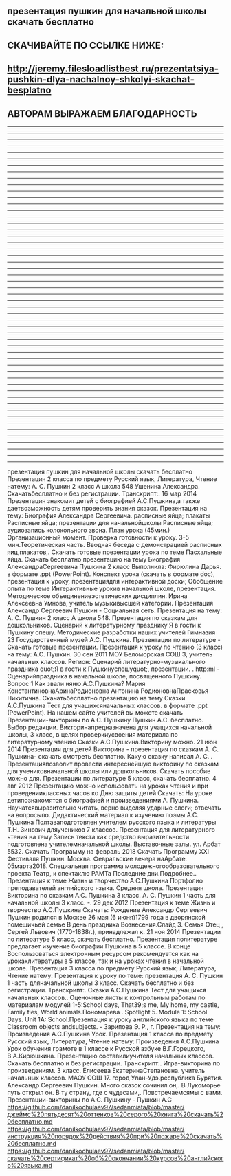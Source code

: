 презентация пушкин для начальной школы скачать бесплатно
--------------------------------------------------
СКАЧИВАЙТЕ ПО ССЫЛКЕ НИЖЕ:
--------------------------------------------------
http://jeremy.filesloadlistbest.ru/prezentatsiya-pushkin-dlya-nachalnoy-shkolyi-skachat-besplatno
--------------------------------------------------
АВТОРАМ ВЫРАЖАЕМ БЛАГОДАРНОСТЬ
--------------------------------------------------
--------------------------------------------------
--------------------------------------------------
--------------------------------------------------
--------------------------------------------------
--------------------------------------------------
--------------------------------------------------
--------------------------------------------------
--------------------------------------------------
--------------------------------------------------
--------------------------------------------------
--------------------------------------------------
--------------------------------------------------
--------------------------------------------------
--------------------------------------------------
--------------------------------------------------
--------------------------------------------------
--------------------------------------------------
--------------------------------------------------
--------------------------------------------------
--------------------------------------------------
--------------------------------------------------
--------------------------------------------------
--------------------------------------------------
--------------------------------------------------
--------------------------------------------------
--------------------------------------------------
--------------------------------------------------
--------------------------------------------------
--------------------------------------------------
--------------------------------------------------
--------------------------------------------------
--------------------------------------------------
--------------------------------------------------
--------------------------------------------------
--------------------------------------------------
--------------------------------------------------
--------------------------------------------------
--------------------------------------------------
--------------------------------------------------
--------------------------------------------------
--------------------------------------------------
--------------------------------------------------
--------------------------------------------------
--------------------------------------------------
--------------------------------------------------
--------------------------------------------------
--------------------------------------------------
--------------------------------------------------
--------------------------------------------------
--------------------------------------------------
--------------------------------------------------
--------------------------------------------------
--------------------------------------------------
презентация пушкин для начальной школы скачать бесплатно Презентация 2 класса по предмету Русский язык, Литература, Чтение натему: А. С. Пушкин 2 класс А школа 548 Ушенина Александра. Скачатьбесплатно и без регистрации.  Транскрипт:. 16 мар 2014  Презентация знакомит детей с биографией А.С.Пушкина,а также даетвозможность детям проверить знания сказок. Презентация на тему: Биография Александра Сергеевича. расписные яйца; плакаты Расписные яйца; презентации для начальнойшколы Расписные яйца; аудиозапись колокольного звона. План урока (45мин.) Организационный момент. Проверка готовности к уроку. 3-5 мин.Теоретическая часть. Вводная беседа с демонстрацией расписных яиц,плакатов,. Скачать готовые презентации урока по теме Пасхальные яйца. Скачать бесплатно презентацию на тему Биография АлександраСергеевича Пушкина 2 класс Выполнила: Фирюлина Дарья. в формате .ppt (PowerPoint). Конспект урока (скачать в формате doc), презентация к уроку, презентациядля интерактивной доски; Обобщение опыта по теме Интерактивные урокив начальной школе, презентация. Методическое объединениеэстетических дисциплин. Ирина Алексеевна Умнова, учитель музыкивысшей категории. Презентация Александр Сергеевич Пушкин - Социальная сеть. Презентация на тему: А. С. Пушкин 2 класс А школа 548. Презентация по сказкам для дошкольников. Сценарий к литературному празднику Я в гости к Пушкину спешу. Методические разработки наших учителей  Гимназия 23
Государственный музей А.С. Пушкина. Презентации по литературе - Скачать готовые презентации. Презентация к уроку по чтению (3 класс) на тему: А.С. Пушкин. 30 сен 2011  МОУ Беломорская СОШ  3, учитель начальных классов. Регион:  Сценарий литературно-музыкального праздника quot;Я в гости к Пушкинуспешуquot;, презентации. . http:ml - Сценарийпраздника в начальной школе, посвященного Пушкину. Вопрос 1 Как звали няню А.С.Пушкина? Мария КонстантиновнаАринаРодионовна Антонина РодионовнаПрасковья Никитична.  Скачатьбесплатно презентацию на тему Сказки А.С.Пушкина Тест для учащихсяначальных классов. в формате .ppt (PowerPoint). На нашем сайте учителей вы можете скачать Презентации-викторины по А.С. Пушкину Пушкин А.С. бесплатно.  Выбор редакции. Викторинапредназначена для учащихся начальной школы, 3 класс, в целях проверкиусвоения материала по литературному чтению Сказки А.С.Пушкина.Викторину можно. 21 июн 2014  Презентация для детей Викторина - презентация по сказкам А. С. Пушкина- скачать смотреть бесплатно. Какую сказку написал А. С. . Презентацияпозволит провести интереснейшую викторину по сказкам для учениковначальной школы или дошкольников. Скачать пособие можно для. Презентации по литературе 5 класс, скачать бесплатно. 4 авг 2012  Презентацию можно использовать на уроках чтения и при проведенииклассных часов ко Дню защиты детей  Скачать:  На уроке детипознакомятся с биографией и произведениями А. Пушкина. Научатсявыразительно читать, верно выделяя ударные слоги; отвечать на вопросыпо. Дидактический материал к изучению поэмы А.С. Пушкина Полтаваподготовлен учителем русского языка и литературы Т.Н. Зинович дляучеников 7 классов.  Презентация для литературного чтения на тему Запись текста как средство выразительности подготовлена учителемначальной школы. Выставочные залы. ул. Арбат 5532. Скачать Программу на февраль 2018 Скачать Программу XXI Фестиваля Пушкин. Москва. Февральские вечера наАрбате. 05марта2018. Специальная программа молодежногообразовательного проекта Театр, к спектаклю РАМТа Последние дни.Подробнее.. Презентация к теме Жизнь и творчество А.С.Пушкина
Портфолио преподавателей английского языка. Средняя школа. Презентация Викторина по сказкам А.С. Пушкина 3 класс. А. С. Пушкин 1 часть для начальной школы 3 класс. -. 29 дек 2012  Презентация к теме  Жизнь и творчество А.С.Пушкина  Скачать: Рождение Александр Сергеевич Пушкин родился в Москве 26 мая (6 июня)1799 года в дворянской помещичьей семье В день праздника Вознесения.Слайд 3. Семья Отец , Сергей Львович (1770-1838г.), принадлежал к. 21 ноя 2014  Презентации по литературе 5 класс, скачать бесплатно.  Презентация политературе предлагает изучение биографии Пушкина в 5 классе. В конце Воспользоваться электронным ресурсом рекомендуется как на урокахлитературы в 5 классе, так и на уроках чтения в начальной школе. Презентация 3 класса по предмету Русский язык, Литература, Чтение натему: Презентация к уроку по теме: презентация А. С. Пушкин 1 часть дляначальной школы 3 класс. Скачать бесплатно и без регистрации. Транскрипт:. Сказки А.С.Пушкина Тест для учащихся начальных классов.. Оценочные листы к контрольным работам по материалам модулей 1-5:School days, That39;s me, My home, my castle, Family ties, World animals.Пономарева . Spotlight 5. Module 1: School Days. Unit 1A: School.Презентация к уроку английского языка по теме Classroom objects andsubjects. - Зарипова Э. Р., г. Презентация на тему: Произведения А.С.Пушкина Урок. Презентация 1 класса по предмету Русский язык, Литература, Чтение натему: Произведения А.С.Пушкина Урок обучения грамоте в 1 классе к Русской азбуке В.Г.Горецкого, В.А.Кирюшкина. Презентацию составилиучителя начальных классов. Скачать бесплатно и без регистрации. Транскрипт:. Игра-викторина по произведениям. 3 класс. Елисеева ЕкатеринаСтепановна. учитель начальных классов. МАОУ СОШ 17. город Улан-Удэ.республика Бурятия. Александр Сергеевич Пушкин. Много сказок сочинил он,. В Лукоморье путь открыл он. В ту страну, где с чудесами,. Повстречаемсямы с вами. Презентации-викторины по А.С. Пушкину - Пушкин А.С
https://github.com/danilkochulaev97/sedanmiata/blob/master/джеймс%20пятьдесят%20оттенков%20серого%20книга%20скачать%20бесплатно.md
https://github.com/danilkochulaev97/sedanmiata/blob/master/инструкция%20порядок%20действия%20при%20пожаре%20скачать%20бесплатно.md
https://github.com/danilkochulaev97/sedanmiata/blob/master/скачать%20сертификат%20об%20окончании%20курсов%20английского%20языка.md